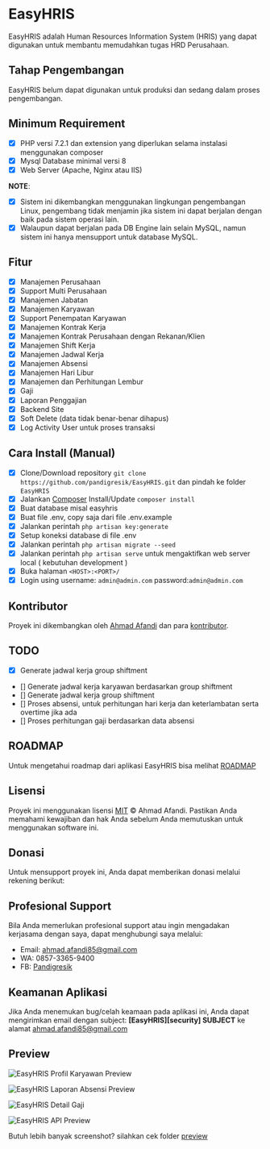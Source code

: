 # EasyHRIS

EasyHRIS adalah Human Resources Information System (HRIS) yang dapat digunakan untuk membantu memudahkan tugas HRD Perusahaan.

## Tahap Pengembangan

EasyHRIS belum dapat digunakan untuk produksi dan sedang dalam proses pengembangan.

## Minimum Requirement

- [x] PHP versi 7.2.1 dan extension yang diperlukan selama instalasi menggunakan composer
- [x] Mysql Database minimal versi 8
- [x] Web Server (Apache, Nginx atau IIS)

**NOTE**:

- [x] Sistem ini dikembangkan menggunakan lingkungan pengembangan Linux, pengembang tidak menjamin jika sistem ini dapat berjalan dengan baik pada sistem operasi lain.
- [x] Walaupun dapat berjalan pada DB Engine lain selain MySQL, namun sistem ini hanya mensupport untuk database MySQL.

## Fitur

- [x] Manajemen Perusahaan
- [x] Support Multi Perusahaan
- [x] Manajemen Jabatan
- [x] Manajemen Karyawan
- [x] Support Penempatan Karyawan
- [x] Manajemen Kontrak Kerja
- [x] Manajemen Kontrak Perusahaan dengan Rekanan/Klien
- [x] Manajemen Shift Kerja
- [x] Manajemen Jadwal Kerja
- [x] Manajemen Absensi
- [x] Manajemen Hari Libur
- [x] Manajemen dan Perhitungan Lembur
- [x] Gaji
- [x] Laporan Penggajian
- [x] Backend Site
- [x] Soft Delete (data tidak benar-benar dihapus)
- [x] Log Activity User untuk proses transaksi

## Cara Install (Manual)

- [x] Clone/Download repository `git clone https://github.com/pandigresik/EasyHRIS.git` dan pindah ke folder `EasyHRIS`
- [x] Jalankan [Composer](https://getcomposer.org/download) Install/Update `composer install`
- [x] Buat database misal easyhris 
- [x] Buat file .env, copy saja dari file .env.example
- [x] Jalankan perintah `php artisan key:generate`
- [x] Setup koneksi database di file .env
- [x] Jalankan perintah `php artisan migrate --seed`
- [x] Jalankan perintah `php artisan serve` untuk mengaktifkan web server local ( kebutuhan development )
- [x] Buka halaman `<HOST>:<PORT>/`
- [x] Login using username: `admin@admin.com` password:`admin@admin.com`

## Kontributor

Proyek ini dikembangkan oleh [Ahmad Afandi](https://github.com/ppandigresik) dan para [kontributor](https://github.com/pandigresik/EasyHRIS/graphs/contributors).

## TODO

- [x] Generate jadwal kerja group shiftment
- [] Generate jadwal kerja karyawan berdasarkan group shiftment
- [] Generate jadwal kerja group shiftment
- [] Proses absensi, untuk perhitungan hari kerja dan keterlambatan serta overtime jika ada
- [] Proses perhitungan gaji berdasarkan data absensi

## ROADMAP

Untuk mengetahui roadmap dari aplikasi EasyHRIS bisa melihat [ROADMAP](ROADMAP.md)

## Lisensi

Proyek ini menggunakan lisensi [MIT](https://tldrlegal.com/license/mit-license) &copy; Ahmad Afandi.
Pastikan Anda memahami kewajiban dan hak Anda sebelum Anda memutuskan untuk menggunakan software ini.

## Donasi

Untuk mensupport proyek ini, Anda dapat memberikan donasi melalui rekening berikut:

## Profesional Support

Bila Anda memerlukan profesional support atau ingin mengadakan kerjasama dengan saya, dapat menghubungi saya melalui:

- Email: [ahmad.afandi85@gmail.com](mailto:ahmad.afandi85@gmail.com)
- WA: 0857-3365-9400
- FB: [Pandigresik](https://facebook.com/pandi.cerme)

## Keamanan Aplikasi

Jika Anda menemukan bug/celah keamaan pada aplikasi ini, Anda dapat mengirimkan email dengan subject: **[EasyHRIS][security] SUBJECT** ke alamat [ahmad.afandi85@gmail.com](mailto:ahmad.afandi85@gmail.com)

## Preview

![EasyHRIS Profil Karyawan Preview](preview/preview.png)

![EasyHRIS Laporan Absensi Preview](preview/preview2.png)

![EasyHRIS Detail Gaji](preview/penggajian3.png)

![EasyHRIS API Preview](preview/api-preview.png)

Butuh lebih banyak screenshot? silahkan cek folder [preview](preview)